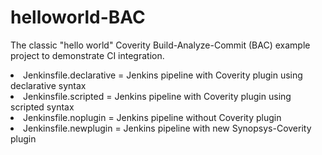 # helloworld-BAC
The classic "hello world" Coverity Build-Analyze-Commit (BAC) example project to demonstrate CI integration.

<li>Jenkinsfile.declarative = Jenkins pipeline with Coverity plugin using declarative syntax
<li>Jenkinsfile.scripted = Jenkins pipeline with Coverity plugin using scripted syntax
<li>Jenkinsfile.noplugin = Jenkins pipeline without Coverity plugin
<li>Jenkinsfile.newplugin = Jenkins pipeline with new Synopsys-Coverity plugin
